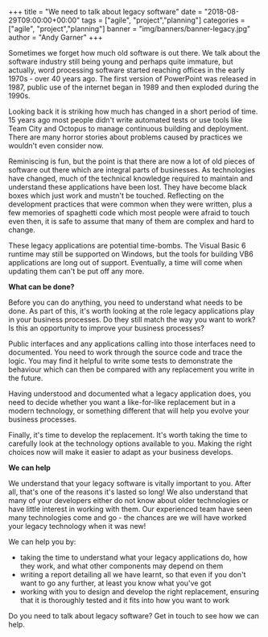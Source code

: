 +++
title = "We need to talk about legacy software"
date = "2018-08-29T09:00:00+00:00"
tags = ["agile", "project","planning"]
categories = ["agile", "project","planning"]
banner = "img/banners/banner-legacy.jpg"
author = "Andy Garner"
+++

Sometimes we forget how much old software is out there. We talk about the software industry still being young and perhaps quite immature, but actually, word processing software started reaching offices in the early 1970s - over 40 years ago. The first version of PowerPoint was released in 1987, public use of the internet began in 1989 and then exploded during the 1990s.

Looking back it is striking how much has changed in a short period of time. 15 years ago most people didn't write automated tests or use tools like Team City and Octopus to manage continuous building and deployment. There are many horror stories about problems caused by practices we wouldn't even consider now.

Reminiscing is fun, but the point is that there are now a lot of old pieces of software out there which are integral parts of businesses. As technologies have changed, much of the technical knowledge required to maintain and understand these applications have been lost. They have become black boxes which just work and mustn't be touched. Reflecting on the development practices that were common when they were written, plus a few memories of spaghetti code which most people were afraid to touch even then, it is safe to assume that many of them are complex and hard to change.

These legacy applications are potential time-bombs. The Visual Basic 6 runtime may still be supported on Windows, but the tools for building VB6 applications are long out of support. Eventually, a time will come when updating them can't be put off any more.

**What can be done?**

Before you can do anything, you need to understand what needs to be done. As part of this, it's worth looking at the role legacy applications play in your business processes. Do they still match the way you want to work? Is this an opportunity to improve your business processes?

Public interfaces and any applications calling into those interfaces need to documented. You need to work through the source code and trace the logic. You may find it helpful to write some tests to demonstrate the behaviour which can then be compared with any replacement you write in the future.

Having understood and documented what a legacy application does, you need to decide whether you want a like-for-like replacement but in a modern technology, or something different that will help you evolve your business processes. 

Finally, it's time to develop the replacement. It's worth taking the time to carefully look at the technology options available to you. Making the right choices now will make it easier to adapt as your business develops.

**We can help**

We understand that your legacy software is vitally important to you. After all, that's one of the reasons it's lasted so long! We also understand that many of your developers either do not know about older technologies or have little interest in working with them. Our experienced team have seen many technologies come and go - the chances are we will have worked your legacy technology when it was new!

We can help you by:

- taking the time to understand what your legacy applications do, how they work, and what other components may depend on them
- writing a report detailing all we have learnt, so that even if you don't want to go any further, at least you know what you've got
- working with you to design and develop the right replacement, ensuring that it is thoroughly tested and it fits into how you want to work

Do you need to talk about legacy software? Get in touch to see how we can help.